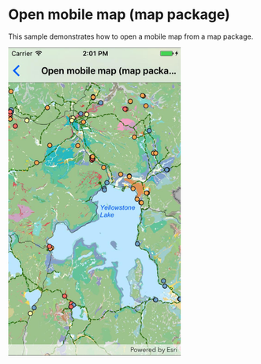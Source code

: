 # Open mobile map (map package)

This sample demonstrates how to open a mobile map from a map package.

<img src="OpenMobileMap.jpg" width="350"/>



